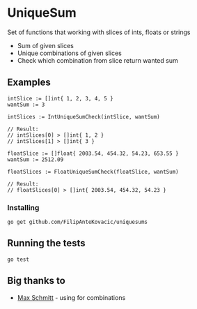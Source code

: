 # UniqueSum

Set of functions that working with slices of ints, floats or strings

- Sum of given slices
- Unique combinations of given slices
- Check which combination from slice return wanted sum

## Examples

```
intSlice := []int{ 1, 2, 3, 4, 5 }
wantSum := 3

intSlices := IntUniqueSumCheck(intSlice, wantSum)

// Result:
// intSlices[0] > []int{ 1, 2 }
// intSlices[1] > []int{ 3 }

```

```
floatSlice := []float{ 2003.54, 454.32, 54.23, 653.55 }
wantSum := 2512.09

floatSlices := FloatUniqueSumCheck(floatSlice, wantSum)

// Result:
// floatSlices[0] > []int{ 2003.54, 454.32, 54.23 }

```

### Installing

```
go get github.com/FilipAnteKovacic/uniquesums
```

## Running the tests

```
go test
```

## Big thanks to

* [Max Schmitt](https://github.com/mxschmitt/golang-combinations) - using for combinations
